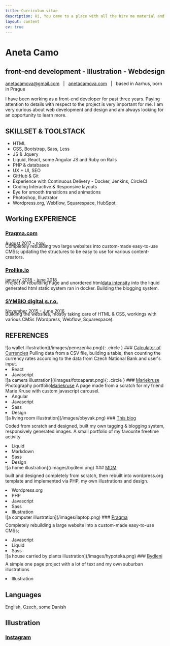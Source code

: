 ```yaml
---
title: Curriculum vitae
description: Hi, You came to a place with all the hire me material and documentation
layout: content
cv: true
---
```


# Aneta Camo
## <a style="pointer-events:none;">front-end development - Illustration - Webdesign</a>
<a href="mailto:anetacamova@gmail.com">anetacamova@gmail.com</a> &nbsp; | &nbsp; <a href="http://www.anetacamova.com">anetacamova.com</a> &nbsp; | &nbsp; based in Aarhus, born in Prague

I have been working as a front-end developer for past three years.
Paying attention to details with respect to the project is very important for me.
I am very curious about web development and design and am always looking for an opportunity to learn more.

## SKILLSET & TOOLSTACK
+ HTML
+ CSS, Bootstrap, Sass, Less
+ JS & Jquery
+ Liquid, React, some Angular JS and Ruby on Rails
+ PHP & databases
+ UX + UI, SEO
+ GitHub & Git
+ Experience with Continuous Delivery - Docker, Jenkins, CircleCI
+ Coding Interactive & Responsive layouts
+ Eye for smooth transitions and animations
+ Photoshop, Illustrator
+ Wordpress.org, Webflow, Squarespace, HubSpot

## Working EXPERIENCE
### <a href="https://www.praqma.com" target="_blank">Praqma.com</a>
<p style="margin-top:-4px; margin-bottom: -8px; font-weight: 400;">August 2017 - now</p>
Completely rebuilding two large websites into custom-made easy-to-use CMSs; updating the structures to be easy to use for various content-creators.

### <a href="https://www.prolike.io" target="_blank">Prolike.io</a>
<p style="margin-top:-4px; margin-bottom: -8px; font-weight: 400;">january 2018 - june 2018</p>
Project of rebuilding huge and unordered html<a href="https://dataintensity.com/">data intensity</a> into the liquid generated html static system ran in docker. Building the blogging system.

### <a href="https://www.symbio.agency" target="_blank">SYMBIO digital,s.r.o.</a>
<p style="margin-top:-4px; margin-bottom: -8px; font-weight: 400;">November 2015 - June 2016</p>
Building the websites, mostly taking care of HTML & CSS, workings with various CMSs (Wordpress, Webflow, Squarespace).


## REFERENCES

<div class="box" markdown="1">
![a wallet illustration](/images/penezenka.png){: .circle }
### <a href="/kurzovnilistky" target="_blank">Calculator of Currencies</a>
Pulling data from a CSV file, building a table, then counting the currency rates according to the data from Czech National Bank and user's input.
<div class="tags"><li>React</li><li>Javascript</li></div>
</div>

<div class="box" markdown="1">
![a camera illustration](/images/fotoaparat.png){: .circle }
### <a href="http://www.anetacamo.com/mk" target="_blank">Mariekruse</a><br>Photography portfolio<a href="http://www.anetacamo.com/mk" target="_blank">Mariekruse</a>
A page made from a scratch for my friend Marie Kruse with custom javascript carousel.
<div class="tags"><li>Angular</li><li>Javascript</li><li>Sass</li><li>Design</li></div>
</div>

<div class="box" markdown="1">
  ![a living room illustration](/images/obyvak.png)
  ### <a href="/" target="_blank">This blog</a>
  <p style="margin-top: 8px; margin-bottom: 12px;">Coded from scratch and designed, built my own tagging & blogging system, responsively generated images. A small portfolio of my favourite freetime activity</p>
  <div class="tags"><li>Liquid</li><li>Markdown</li><li>Sass</li><li>Design</li></div>
</div>  

<div class="box" markdown="1">
![a home illustration](/images/bydleni.png)
### <a href="http://www.anetacamo.com/wordpress" target="_blank">MDM</a>
<p style="margin-top: 8px; margin-bottom: 12px;">
built and designed completely from scratch, then rebuilt into wordpress.org template and implemented via PHP, my own illustrations and design.</p>
<div class="tags"><li>Wordpress.org</li><li>PHP</li><li>Javascript</li><li>Sass</li><li>Illustration</li></div>
</div>  

<div class="box" markdown="1">
![a computer illustration](/images/laptop.png)
### <a href="http://www.praqma.com/" target="_blank">Praqma</a>
<p style="margin-top: 8px; margin-bottom: 12px;">
Completely rebuilding a large website into a custom-made easy-to-use CMSs;</p>
<div class="tags"><li>Javascript</li><li>Liquid</li><li>Sass</li></div>
</div>

<div class="box" markdown="1">
![a house carried by plants illustration](/images/hypoteka.png)
### <a href="http://dostupnebydleni.soc.cas.cz/" target="_blank">Bydleni</a>
<p style="margin-top: 8px; margin-bottom: 12px;">
A simple one page project with a lot of text and my own suburban illustrations</p>
<div class="tags"><li>Illustration</li></div>
</div>

## Languages
English, Czech, some Danish

## Illustration
### <a href="https://www.instagram.com/aneccca" target="_blank">Instagram</a>
<br><br>
